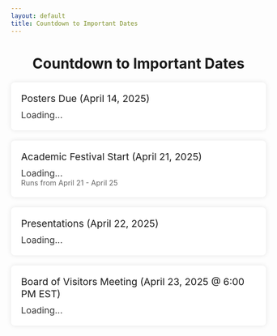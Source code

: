 ```yaml
---
layout: default
title: Countdown to Important Dates
---
```


<style>
  /* Embedded styles for the countdown page */
  .countdown-container {
    background: #fff;
    padding: 20px;
    border-radius: 8px;
    max-width: 600px;
    margin: 20px auto;
    box-shadow: 0 0 10px rgba(0,0,0,0.1);
  }
  .event-title {
    margin: 0 0 10px;
    font-size: 1.2rem;
  }
  .timer {
    font-size: 1.1rem;
    color: #333;
  }
  .note {
    font-size: 0.9rem;
    color: #666;
  }
  h1 {
    text-align: center;
  }
</style>

# Countdown to Important Dates

<!-- Poster Due Countdown -->
<div class="countdown-container">
  <div class="event-title">Posters Due (April 14, 2025)</div>
  <div id="countdown1" class="timer">Loading...</div>
</div>

<!-- Academic Festival Countdown -->
<div class="countdown-container">
  <div class="event-title">Academic Festival Start (April 21, 2025)</div>
  <div id="countdown2" class="timer">Loading...</div>
  <div class="note">Runs from April 21 - April 25</div>
</div>

<!-- Presentations Countdown -->
<div class="countdown-container">
  <div class="event-title">Presentations (April 22, 2025)</div>
  <div id="countdown3" class="timer">Loading...</div>
</div>

<!-- Board of Visitors Meeting Countdown -->
<div class="countdown-container">
  <div class="event-title">Board of Visitors Meeting (April 23, 2025 @ 6:00 PM EST)</div>
  <div id="countdown4" class="timer">Loading...</div>
</div>

<script>
  // Set target dates/times
  var posterDue        = new Date("April 14, 2025 23:59:59").getTime();
  var festivalStart    = new Date("April 21, 2025 00:00:00").getTime();
  var presentations    = new Date("April 22, 2025 00:00:00").getTime();
  var visitorsMeeting  = new Date("April 23, 2025 18:00:00 EST").getTime();

  // Update countdowns every second
  var x = setInterval(function() {
    var now = new Date().getTime();

    // Calculate time remaining for each event
    var distance1 = posterDue - now;
    var distance2 = festivalStart - now;
    var distance3 = presentations - now;
    var distance4 = visitorsMeeting - now;

    // Helper: Convert a distance into days/hours/minutes/seconds
    function getTimeComponents(distance) {
      var days    = Math.floor(distance / (1000 * 60 * 60 * 24));
      var hours   = Math.floor((distance % (1000 * 60 * 60 * 24)) / (1000 * 60 * 60));
      var minutes = Math.floor((distance % (1000 * 60 * 60)) / (1000 * 60));
      var seconds = Math.floor((distance % (1000 * 60)) / 1000);
      return { days, hours, minutes, seconds };
    }

    // Helper: Format the countdown string
    function formatCountdown(timeObj) {
      return timeObj.days + "d " + timeObj.hours + "h " + timeObj.minutes + "m " + timeObj.seconds + "s";
    }

    // Get time components for each event
    var cd1 = getTimeComponents(distance1);
    var cd2 = getTimeComponents(distance2);
    var cd3 = getTimeComponents(distance3);
    var cd4 = getTimeComponents(distance4);

    // Update HTML for each countdown
    document.getElementById("countdown1").innerHTML = distance1 > 0 ? formatCountdown(cd1) : "Deadline has passed";
    document.getElementById("countdown2").innerHTML = distance2 > 0 ? formatCountdown(cd2) : "Event has started";
    document.getElementById("countdown3").innerHTML = distance3 > 0 ? formatCountdown(cd3) : "Event has started";
    document.getElementById("countdown4").innerHTML = distance4 > 0 ? formatCountdown(cd4) : "Event has started";
  }, 1000);
</script>

